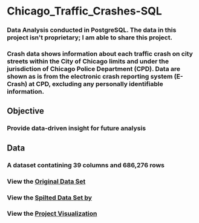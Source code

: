 # Chicago_Traffic_Crashes-SQL
### Data Analysis conducted in PostgreSQL. The data in this project isn't proprietary; I am able to share this project.

### Crash data shows information about each traffic crash on city streets within the City of Chicago limits and under the jurisdiction of Chicago Police Department (CPD). Data are shown as is from the electronic crash reporting system (E-Crash) at CPD, excluding any personally identifiable information.

## Objective
### Provide data-driven insight for future analysis

## Data
### A dataset contatining 39 columns and 686,276 rows

### View the [Original Data Set](https://data.cityofchicago.org/Transportation/Traffic-Crashes-Crashes/85ca-t3if)
### View the [Spilted Data Set by](https://github.com/iweld/chicago_traffic_crashes)

### View the [Project Visualization](https://public.tableau.com/views/ChicagoTrafficCrashes/ChicagoTrafficCrashes?:language=en-US&:display_count=n&:origin=viz_share_link)

